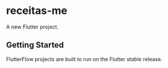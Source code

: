 # receitas-me

A new Flutter project.

## Getting Started

FlutterFlow projects are built to run on the Flutter _stable_ release.
